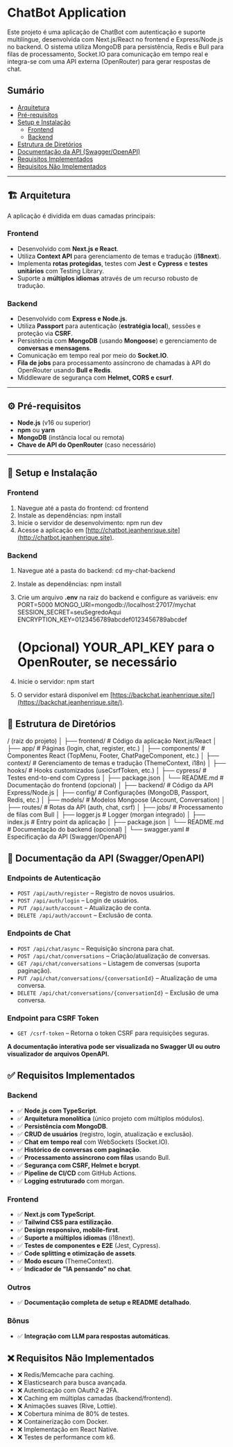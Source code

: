 
# ChatBot Application

Este projeto é uma aplicação de ChatBot com autenticação e suporte multilíngue, desenvolvida com Next.js/React no frontend e Express/Node.js no backend. O sistema utiliza MongoDB para persistência, Redis e Bull para filas de processamento, Socket.IO para comunicação em tempo real e integra-se com uma API externa (OpenRouter) para gerar respostas de chat.

## Sumário

- [Arquitetura](#arquitetura)
- [Pré-requisitos](#pré-requisitos)
- [Setup e Instalação](#setup-e-instalação)
  - [Frontend](#frontend)
  - [Backend](#backend)
- [Estrutura de Diretórios](#estrutura-de-diretórios)
- [Documentação da API (Swagger/OpenAPI)](#documentação-da-api)
- [Requisitos Implementados](#requisitos-implementados)
- [Requisitos Não Implementados](#requisitos-não-implementados)

---

## 🏗 Arquitetura

A aplicação é dividida em duas camadas principais:

### **Frontend**  
- Desenvolvido com **Next.js e React**.
- Utiliza **Context API** para gerenciamento de temas e tradução (**i18next**).
- Implementa **rotas protegidas**, testes com **Jest** e **Cypress** e **testes unitários** com Testing Library.
- Suporte a **múltiplos idiomas** através de um recurso robusto de tradução.

### **Backend**  
- Desenvolvido com **Express e Node.js**.
- Utiliza **Passport** para autenticação (**estratégia local**), sessões e proteção via **CSRF**.
- Persistência com **MongoDB** (usando **Mongoose**) e gerenciamento de **conversas e mensagens**.
- Comunicação em tempo real por meio do **Socket.IO**.
- **Fila de jobs** para processamento assíncrono de chamadas à API do OpenRouter usando **Bull e Redis**.
- Middleware de segurança com **Helmet, CORS e csurf**.

---

## ⚙️ Pré-requisitos

- **Node.js** (v16 ou superior)
- **npm** ou **yarn**
- **MongoDB** (instância local ou remota)
- **Chave de API do OpenRouter** (caso necessário)

---

## 🚀 Setup e Instalação

### **Frontend**

1. Navegue até a pasta do frontend:
   cd frontend
2. Instale as dependências:
   npm install
3. Inicie o servidor de desenvolvimento:
   npm run dev
4. Acesse a aplicação em [http://chatbot.jeanhenrique.site](http://chatbot.jeanhenrique.site).



### **Backend**

1. Navegue até a pasta do backend:
   cd my-chat-backend
2. Instale as dependências:
   npm install
3. Crie um arquivo **.env** na raiz do backend e configure as variáveis:
   env
   PORT=5000
   MONGO_URI=mongodb://localhost:27017/mychat
   SESSION_SECRET=seuSegredoAqui
   ENCRYPTION_KEY=0123456789abcdef0123456789abcdef
   # (Opcional) YOUR_API_KEY para o OpenRouter, se necessário
   
4. Inicie o servidor:
   npm start
   
5. O servidor estará disponível em [https://backchat.jeanhenrique.site/](https://backchat.jeanhenrique.site/).



## 📂 Estrutura de Diretórios


/ (raiz do projeto)
│
├── frontend/              # Código da aplicação Next.js/React
│   ├── app/               # Páginas (login, chat, register, etc.)
│   ├── components/        # Componentes React (TopMenu, Footer, ChatPageComponent, etc.)
│   ├── context/           # Gerenciamento de temas e tradução (ThemeContext, i18n)
│   ├── hooks/             # Hooks customizados (useCsrfToken, etc.)
│   ├── cypress/           # Testes end-to-end com Cypress
│   ├── package.json
│   └── README.md          # Documentação do frontend (opcional)
│
├── backend/               # Código da API Express/Node.js
│   ├── config/            # Configurações (MongoDB, Passport, Redis, etc.)
│   ├── models/            # Modelos Mongoose (Account, Conversation)
│   ├── routes/            # Rotas da API (auth, chat, csrf)
│   ├── jobs/              # Processamento de filas com Bull
│   ├── logger.js          # Logger (morgan integrado)
│   ├── index.js           # Entry point da aplicação
│   ├── package.json
│   └── README.md          # Documentação do backend (opcional)
│
└── swagger.yaml           # Especificação da API (Swagger/OpenAPI)


## 📜 Documentação da API (Swagger/OpenAPI)

### **Endpoints de Autenticação**
- `POST /api/auth/register` – Registro de novos usuários.
- `POST /api/auth/login` – Login de usuários.
- `PUT /api/auth/account` – Atualização de conta.
- `DELETE /api/auth/account` – Exclusão de conta.

### **Endpoints de Chat**
- `POST /api/chat/async` – Requisição síncrona para chat.
- `POST /api/chat/conversations` – Criação/atualização de conversas.
- `GET /api/chat/conversations` – Listagem de conversas (suporta paginação).
- `PUT /api/chat/conversations/{conversationId}` – Atualização de uma conversa.
- `DELETE /api/chat/conversations/{conversationId}` – Exclusão de uma conversa.

### **Endpoint para CSRF Token**
- `GET /csrf-token` – Retorna o token CSRF para requisições seguras.

**A documentação interativa pode ser visualizada no Swagger UI ou outro visualizador de arquivos OpenAPI.**



## ✅ Requisitos Implementados

### **Backend**
- ✅ **Node.js com TypeScript**.
- ✅ **Arquitetura monolítica** (único projeto com múltiplos módulos).
- ✅ **Persistência com MongoDB**.
- ✅ **CRUD de usuários** (registro, login, atualização e exclusão).
- ✅ **Chat em tempo real** com WebSockets (Socket.IO).
- ✅ **Histórico de conversas com paginação**.
- ✅ **Processamento assíncrono com filas** usando Bull.
- ✅ **Segurança com CSRF, Helmet e bcrypt**.
- ✅ **Pipeline de CI/CD** com GitHub Actions.
- ✅ **Logging estruturado** com morgan.

### **Frontend**
- ✅ **Next.js com TypeScript**.
- ✅ **Tailwind CSS para estilização**.
- ✅ **Design responsivo, mobile-first**.
- ✅ **Suporte a múltiplos idiomas** (i18next).
- ✅ **Testes de componentes e E2E** (Jest, Cypress).
- ✅ **Code splitting e otimização de assets**.
- ✅ **Modo escuro** (ThemeContext).
- ✅ **Indicador de "IA pensando" no chat**.

### **Outros**
- ✅ **Documentação completa de setup e README detalhado**.

### **Bônus**
- ✅ **Integração com LLM para respostas automáticas**.



## ❌ Requisitos Não Implementados

- ❌ Redis/Memcache para caching.
- ❌ Elasticsearch para busca avançada.
- ❌ Autenticação com OAuth2 e 2FA.
- ❌ Caching em múltiplas camadas (backend/frontend).
- ❌ Animações suaves (Rive, Lottie).
- ❌ Cobertura mínima de 80% de testes.
- ❌ Containerização com Docker.
- ❌ Implementação em React Native.
- ❌ Testes de performance com k6.


